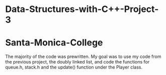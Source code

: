 # Data-Structures-with-C++-Project-3
# Santa-Monica-College

The majority of the code was prewritten.  My goal was to use my code from the previous project, the doubly linked list, and code the functions for queue.h, stack.h and the update() function under the Player class.
